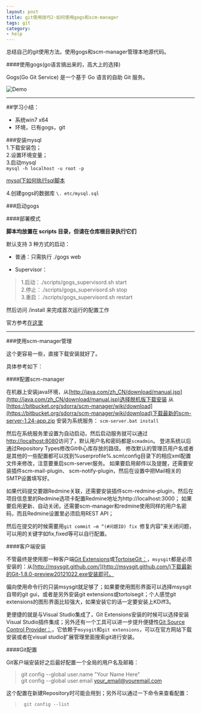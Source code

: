 ```yaml
---
layout: post
title: git使用技巧2-如何使用gogs和scm-manager
tags: git
category: 
- help
---
```


总结自己的git使用方法。使用gogs和scm-manager管理本地源代码。
<!-- more-->

####使用gogs(go语言搞出来的，高大上的选择)

Gogs(Go Git Service) 是一个基于 Go 语言的自助 Git 服务。

![Demo](http://gogs.qiniudn.com/gogs_demo.gif)

-----

##学习小结：  
- 系统win7 x64
- 环境，已有gogs，git

###安装mysql    
1.下载安装包；  
2.设置环境变量；  
3.启动mysql  
`mysql -h localhost -u root -p`

[mysql下如何执行sql脚本](http://www.2cto.com/database/201303/199367.html)

4.创建gogs的数据库 `\. etc/mysql.sql`

###启动gogs  

####部署模式

**脚本均放置在 scripts 目录，但请在仓库根目录执行它们**

默认支持 3 种方式的启动：  

- 普通：只需执行 ./gogs web  

- Supervisor：  

> 1.启动：./scripts/gogs_supervisord.sh start  
2.停止：./scripts/gogs_supervisord.sh stop  
3.重启：./scripts/gogs_supervisord.sh restart  

然后访问 /install 来完成首次运行的配置工作

官方参考[在这里](http://gogs.io/docs/installation/configuration_and_run.html)

----------------

###使用scm-manager管理

这个更容易一些，直接下载安装就好了。

具体参考如下：  

####配置scm-manager  

在机器上安装java环境，从[http://java.com/zh_CN/download/manual.jsp](http://java.com/zh_CN/download/manual.jsp)选择脱机版下载安装
从[https://bitbucket.org/sdorra/scm-manager/wiki/download](https://bitbucket.org/sdorra/scm-manager/wiki/download)下载最新的scm-server-1.24-app.zip
安装为系统服务：
`scm-server.bat install`

然后在系统服务里设置为自动启动，然后启动服务就可以通过[http://localhost:8080](http://localhost:8080)访问了，默认用户名和密码都是`scmadmin`。
登进系统以后通过Repository Types修改Git中心库存放的路径。
修改默认的管理员用户名或者是其他的一些配置都可以找到%userprofile%\.scm\config目录下的相应xml配置文件来修改，注意要重启scm-server服务。
如果要启用邮件以及提醒，还需要安装插件scm-mail-plugin、 scm-notify-plugin，然后在设置中把Mail相关的SMTP设置填写好。  

如果代码提交要跟Redmine关联，还需要安装插件scm-redmine-plugin，然后在项目信息里的Redmine选项卡配置Redmine地址为http://localhost:3000；
如果要启用更新、自动关闭，还需要scm-manager和redmine使用同样的用户名密码，而且Redmine设置里必须启用REST API；  

然后在提交的时候需要用`git commit –m “(#问题ID) fix `修复内容”来关闭问题，可以用的关键字如fix,fixed等可以自行配置。

####客户端安装  

不管最终是使用那一种客户端[Git Extensions](http://code.google.com/p/gitextensions/)或[TortoiseGit：](http://code.google.com/p/tortoisegit/)，`msysgit`都是必须安装的：从[http://msysgit.github.com/](http://msysgit.github.com/)下载最新的Git-1.8.0-preview20121022.exe安装即可。  

偏向使用命令行的只装msysgit就足够了；如果要使用图形界面可以选择msysgit自带的git gui，或者是另外安装git extensions或tortoisegit；个人感觉git extensions的图形界面比较强大，如果安装它的话一定要安装上KDiff3。  

更便捷的就是与Visual Studio集成了，Git Extensions安装的时候可以选择安装Visual Studio插件集成；另外还有一个工具可以进一步提升便捷性[Git Source Control Provider：](http://gitscc.codeplex.com/)，它依赖于`msysgit`和`git extensions`，可以在官方网站下载安装或者在visual studio扩展管理里面搜索git进行安装。

####Git配置

Git客户端安装好之后最好配置一个全局的用户名及邮箱：
  >    git config --global user.name "Your Name Here"   
      git config --global user.email your_email@youremail.com

这个配置在新建Repository时可能会用到；另外可以通过一下命令来查看配置：
 >      git config --list